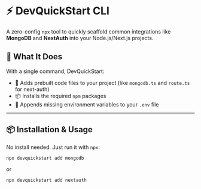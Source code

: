 # ⚡ DevQuickStart CLI

A zero-config `npx` tool to quickly scaffold common integrations like **MongoDB** and **NextAuth** into your Node.js/Next.js projects.

## 🚀 What It Does

With a single command, DevQuickStart:

- 🔧 Adds prebuilt code files to your project (like `mongodb.ts` and `route.ts` for next-auth)
- 📦 Installs the required `npm` packages
- 🔐 Appends missing environment variables to your `.env` file

---

## 📦 Installation & Usage

No install needed. Just run it with `npx`:

```bash
npx devquickstart add mongodb

```

or

```bash
npx devquickstart add nextauth
```

